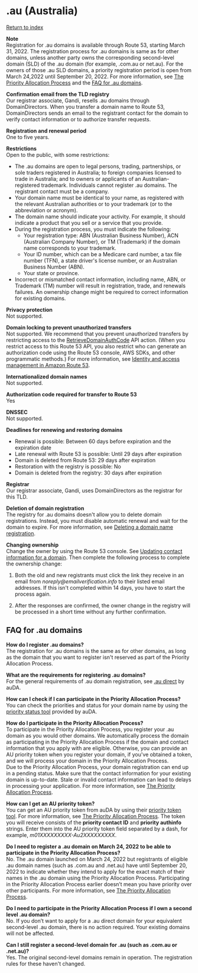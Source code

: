 # \.au \(Australia\)<a name="au"></a>

[Return to index](registrar-tld-list.md#index)

**Note**  
Registration for \.au domains is available through Route 53, starting March 31, 2022\. The registration process for \.au domains is same as for other domains, unless another party owns the corresponding second\-level domain \(SLD\) of the \.au domain \(for example, \.com\.au or net\.au\)\. For the owners of those \.au SLD domains, a priority registration period is open from March 24,2022 until September 20, 2022\. For more information, see [The Priority Allocation Process](https://www.auda.org.au/au-domain-names/au-direct/priority-allocation-process) and the [FAQ for \.au domains](#au-priority-allocation-faq)\. 

**Confirmation email from the TLD registry**  
Our registrar associate, Gandi, resells \.au domains through DomainDirectors\. When you transfer a domain name to Route 53, DomainDirectors sends an email to the registrant contact for the domain to verify contact information or to authorize transfer requests\.

**Registration and renewal period**  
One to five years\.

**Restrictions**  
Open to the public, with some restrictions:  
+ The \.au domains are open to legal persons, trading, partnerships, or sole traders registered in Australia; to foreign companies licensed to trade in Australia; and to owners or applicants of an Australian\-registered trademark\. Individuals cannot register \.au domains\. The registrant contact must be a company\.
+ Your domain name must be identical to your name, as registered with the relevant Australian authorities or to your trademark \(or to the abbreviation or acronym\)\. 
+ The domain name should indicate your activity\. For example, it should indicate a product that you sell or a service that you provide\.
+ During the registration process, you must indicate the following:
  + Your registration type: ABN \(Australian Business Number\), ACN \(Australian Company Number\), or TM \(Trademark\) if the domain name corresponds to your trademark\.
  + Your ID number, which can be a Medicare card number, a tax file number \(TFN\), a state driver's license number, or an Australian Business Number \(ABN\)\.
  + Your state or province\.
+ Incorrect or mismatched contact information, including name, ABN, or Trademark \(TM\) number will result in registration, trade, and renewals failures\. An ownership change might be required to correct information for existing domains\.

**Privacy protection**  
Not supported\.

**Domain locking to prevent unauthorized transfers**  
Not supported\. We recommend that you prevent unauthorized transfers by restricting access to the [RetrieveDomainAuthCode](https://docs.aws.amazon.com/Route53/latest/APIReference/API_domains_RetrieveDomainAuthCode.html) API action\. \(When you restrict access to this Route 53 API, you also restrict who can generate an authorization code using the Route 53 console, AWS SDKs, and other programmatic methods\.\) For more information, see [Identity and access management in Amazon Route 53](auth-and-access-control.md)\.

**Internationalized domain names**  
Not supported\.

**Authorization code required for transfer to Route 53**  
Yes

**DNSSEC**  
Not supported\.

**Deadlines for renewing and restoring domains**  
+ Renewal is possible: Between 60 days before expiration and the expiration date
+ Late renewal with Route 53 is possible: Until 29 days after expiration
+ Domain is deleted from Route 53: 29 days after expiration
+ Restoration with the registry is possible: No
+ Domain is deleted from the registry: 30 days after expiration

**Registrar**  
Our registrar associate, Gandi, uses DomainDirectors as the registrar for this TLD\.

**Deletion of domain registration**  
The registry for \.au domains doesn't allow you to delete domain registrations\. Instead, you must disable automatic renewal and wait for the domain to expire\. For more information, see [Deleting a domain name registration](domain-delete.md)\.

**Changing ownership**  
Change the owner by using the Route 53 console\. See [Updating contact information for a domain](domain-update-contacts.md#domain-update-contacts-basic)\. Then complete the following process to complete the ownership change:  

1. Both the old and new registrants must click the link they receive in an email from *noreply@emailverification\.info* to their listed email addresses\. If this isn't completed within 14 days, you have to start the process again\.

   

1. After the responses are confirmed, the owner change in the registry will be processed in a short time without any further confirmation\.

## FAQ for \.au domains<a name="au-priority-allocation-faq"></a>

**How do I register \.au domains?**  
The registration for \.au domains is the same as for other domains, as long as the domain that you want to register isn't reserved as part of the Priority Allocation Process\.

**What are the requirements for registering \.au domains?**  
For the general requirements of \.au domain registration, see [\.au direct](https://www.auda.org.au/au-domain-names/au-domain-names/au-direct) by auDA\.

**How can I check if I can participate in the Priority Allocation Process?**  
You can check the priorities and status for your domain name by using the [priority status tool](https://www.auda.org.au/tools/priority-status-tool) provided by auDA\.

**How do I participate in the Priority Allocation Process?**  
To participate in the Priority Allocation Process, you register your \.au domain as you would other domains\. We automatically process the domain as participating in the Priority Allocation Process if the domain and contact information that you apply with are eligible\. Otherwise, you can provide an AU priority token when you register your domain, if you've obtained a token, and we will process your domain in the Priority Allocation Process\.  
Due to the Priority Allocation Process, your domain registration can end up in a pending status\. Make sure that the contact information for your existing domain is up\-to\-date\. Stale or invalid contact information can lead to delays in processing your application\. For more information, see [The Priority Allocation Process](https://www.auda.org.au/au-domain-names/au-direct/priority-allocation-process)\.

**How can I get an AU priority token?**  
You can get an AU priority token from auDA by using their [priority token tool](https://priority.auda.org.au/)\. For more information, see [The Priority Allocation Process](https://www.auda.org.au/au-domain-names/au-direct/priority-allocation-process)\. The token you will receive consists of the **priority contact ID** and **priority authinfo** strings\. Enter them into the AU priority token field separated by a dash, for example, *m01XXXXXXXXX\-Au2XXXXXXXXX*\.

**Do I need to register a \.au domain on March 24, 2022 to be able to participate in the Priority Allocation Process?**  
No\. The \.au domain launched on March 24, 2022 but registrants of eligible \.au domain names \(such as \.com\.au and \.net\.au\) have until September 20, 2022 to indicate whether they intend to apply for the exact match of their names in the \.au domain using the Priority Allocation Process\. Participating in the Priority Allocation Process earlier doesn’t mean you have priority over other participants\. For more information, see [The Priority Allocation Process](https://www.auda.org.au/au-domain-names/au-direct/priority-allocation-process)\.

**Do I need to participate in the Priority Allocation Process if I own a second level \.au domain?**  
No\. If you don’t want to apply for a \.au direct domain for your equivalent second\-level \.au domain, there is no action required\. Your existing domains will not be affected\.

**Can I still register a second\-level domain for \.au \(such as \.com\.au or \.net\.au\)?**  
Yes\. The original second\-level domains remain in operation\. The registration rules for these haven't changed\.